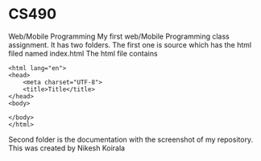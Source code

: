 # CS490
Web/Mobile Programming
My first web/Mobile Programming class assignment.
It has two folders. The first one is source which has the html filed named index.html
The html file contains

```<!DOCTYPE html>
<html lang="en">
<head>
    <meta charset="UTF-8">
    <title>Title</title>
</head>
<body>

</body>
</html>
```
Second folder is the documentation with the screenshot of my repository.
This was created by Nikesh Koirala
